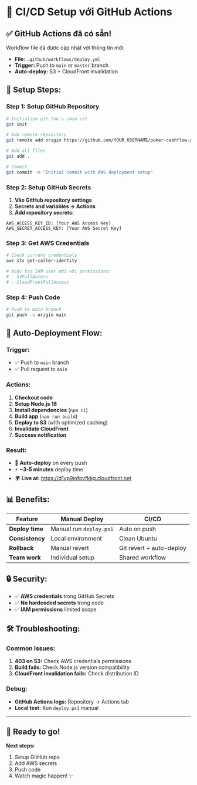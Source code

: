 # 🚀 CI/CD Setup với GitHub Actions

## ✅ **GitHub Actions đã có sẵn!**

Workflow file đã được cập nhật với thông tin mới:

- **File:** `.github/workflows/deploy.yml`
- **Trigger:** Push to `main` or `master` branch
- **Auto-deploy:** S3 + CloudFront invalidation

## 🔧 **Setup Steps:**

### **Step 1: Setup GitHub Repository**

```bash
# Initialize git (nếu chưa có)
git init

# Add remote repository
git remote add origin https://github.com/YOUR_USERNAME/poker-cashflow.git

# Add all files
git add .

# Commit
git commit -m "Initial commit with AWS deployment setup"
```

### **Step 2: Setup GitHub Secrets**

1. **Vào GitHub repository settings**
2. **Secrets and variables → Actions**
3. **Add repository secrets:**

```
AWS_ACCESS_KEY_ID: [Your AWS Access Key]
AWS_SECRET_ACCESS_KEY: [Your AWS Secret Key]
```

### **Step 3: Get AWS Credentials**

```bash
# Check current credentials
aws sts get-caller-identity

# Hoặc tạo IAM user mới với permissions:
# - S3FullAccess
# - CloudFrontFullAccess
```

### **Step 4: Push Code**

```bash
# Push to main branch
git push -u origin main
```

## 🎯 **Auto-Deployment Flow:**

### **Trigger:**

- ✅ Push to `main` branch
- ✅ Pull request to `main`

### **Actions:**

1. **Checkout code**
2. **Setup Node.js 18**
3. **Install dependencies** (`npm ci`)
4. **Build app** (`npm run build`)
5. **Deploy to S3** (with optimized caching)
6. **Invalidate CloudFront**
7. **Success notification**

### **Result:**

- 🚀 **Auto-deploy** on every push
- ⚡ **~3-5 minutes** deploy time
- 🌍 **Live at:** https://d1vp9iofpvfkkg.cloudfront.net

## 📊 **Benefits:**

| Feature         | Manual Deploy           | CI/CD                    |
| --------------- | ----------------------- | ------------------------ |
| **Deploy time** | Manual run `deploy.ps1` | Auto on push             |
| **Consistency** | Local environment       | Clean Ubuntu             |
| **Rollback**    | Manual revert           | Git revert + auto-deploy |
| **Team work**   | Individual setup        | Shared workflow          |

## 🔒 **Security:**

- ✅ **AWS credentials** trong GitHub Secrets
- ✅ **No hardcoded secrets** trong code
- ✅ **IAM permissions** limited scope

## 🛠️ **Troubleshooting:**

### **Common Issues:**

1. **403 on S3:** Check AWS credentials permissions
2. **Build fails:** Check Node.js version compatibility
3. **CloudFront invalidation fails:** Check distribution ID

### **Debug:**

- **GitHub Actions logs:** Repository → Actions tab
- **Local test:** Run `deploy.ps1` manual

---

## 🎉 **Ready to go!**

**Next steps:**

1. Setup GitHub repo
2. Add AWS secrets
3. Push code
4. Watch magic happen! ✨
